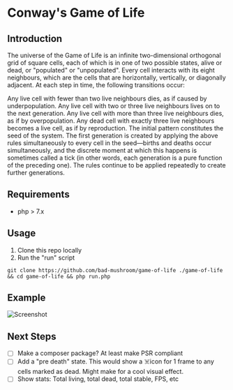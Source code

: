 # Conway's Game of Life

## Introduction

The universe of the Game of Life is an infinite two-dimensional orthogonal grid of square cells, each of which is in one of two possible states, alive or dead, or "populated" or "unpopulated". Every cell interacts with its eight neighbours, which are the cells that are horizontally, vertically, or diagonally adjacent. At each step in time, the following transitions occur:

Any live cell with fewer than two live neighbours dies, as if caused by underpopulation.
Any live cell with two or three live neighbours lives on to the next generation.
Any live cell with more than three live neighbours dies, as if by overpopulation.
Any dead cell with exactly three live neighbours becomes a live cell, as if by reproduction.
The initial pattern constitutes the seed of the system. The first generation is created by applying the above rules simultaneously to every cell in the seed—births and deaths occur simultaneously, and the discrete moment at which this happens is sometimes called a tick (in other words, each generation is a pure function of the preceding one). The rules continue to be applied repeatedly to create further generations.


## Requirements

* php > 7.x

## Usage

1. Clone this repo locally
2. Run the "run" script

`git clone https://github.com/bad-mushroom/game-of-life ./game-of-life && cd game-of-life && php run.php`

## Example

![Screenshot](http://blog.chaoscontrol.org/wp-content/uploads/2018/09/gol_example.gif)

## Next Steps

- [ ] Make a composer package? At least make PSR compliant
- [ ] Add a "pre death" state. This would show a ☠️icon for 1 frame to any cells marked as dead. Might make for a cool visual effect.
- [ ] Show stats: Total living, total dead, total stable, FPS, etc
